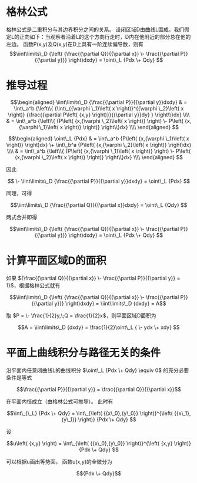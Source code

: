# 格林公式

格林公式是二重积分与其边界积分之间的关系。
设闭区域D由曲线L围成，我们假定L的正向如下：当观察者沿着L的这个方向行走时，D内在他附近的部分总在他的左边。
函数P(x,y)及Q(x,y)在D上具有一阶连续偏导数，则有
	$$\iint\limits\_D {\left( {\frac{{\partial Q}}{{\partial x}} \- \frac{{\partial P}}{{\partial y}}} \right)dxdy} = \oint\_L {Pdx \+ Qdy} $$



# 推导过程

$$\begin{aligned}
  \iint\limits\_D {\frac{{\partial P}}{{\partial y}}dxdy} &  = \int\_a^b {\left\\{ {\int\_{{\varphi \_1}\left( x \right)}^{{\varphi \_2}\left( x \right)} {\frac{{\partial P\left( {x,y} \right)}}{{\partial y}}dy} } \right\\}dx}  \\\\ 
   &  = \int\_a^b {\left\\{ {P\left( {x,{\varphi \_2}\left( x \right)} \right) \- P\left( {x,{\varphi \_1}\left( x \right)} \right)} \right\\}dx}  \\\\ 
\end{aligned} $$

$$\begin{aligned}
  \oint\_L {Pdx}  &  = \int\_a^b {P\left( {x,{\varphi \_1}\left( x \right)} \right)dx}  \+ \int\_b^a {P\left( {x,{\varphi \_2}\left( x \right)} \right)dx}  \\\\ 
   &  = \int\_a^b {\left\\{ {P\left( {x,{\varphi \_1}\left( x \right)} \right) \- P\left( {x,{\varphi \_2}\left( x \right)} \right)} \right\\}dx}  \\\\ 
\end{aligned} $$

因此

$$ \- \iint\limits\_D {\frac{{\partial P}}{{\partial y}}dxdy} = \oint\_L {Pdx} $$

同理，可得

$$\iint\limits\_D {\frac{{\partial Q}}{{\partial x}}dxdy} = \oint\_L {Qdy} $$

两式合并即得

$$\iint\limits\_D {\left( {\frac{{\partial Q}}{{\partial x}} \- \frac{{\partial P}}{{\partial y}}} \right)dxdy} = \oint\_L {Pdx \+ Qdy} $$




# 计算平面区域D的面积

如果 ${\frac{{\partial Q}}{{\partial x}} \- \frac{{\partial P}}{{\partial y}} = 1}$，根据格林公式就有

$$\iint\limits\_D {\left( {\frac{{\partial Q}}{{\partial x}} \- \frac{{\partial P}}{{\partial y}}} \right)dxdy} = \iint\limits\_D {dxdy} = A$$

取 $P =  \- \frac{1}{2}y,\;Q = \frac{1}{2}x$，则平面区域D面积为

$$A = \iint\limits\_D {dxdy} = \frac{1}{2}\oint\_L { \- ydx \+ xdy} $$




# 平面上曲线积分与路径无关的条件

沿平面内任意闭曲线L的曲线积分 $\oint\_L {Pdx \+ Qdy}  \equiv 0$ 的充分必要条件是等式

$$\frac{{\partial P}}{{\partial y}} = \frac{{\partial Q}}{{\partial x}}$$

在平面内恒成立（由格林公式可推导）。
此时有

$$\int\_{\_L} {Pdx \+ Qdy}  = \int\_{\left( {{x\_0},{y\_0}} \right)}^{\left( {{x\_1},{y\_1}} \right)} {Pdx \+ Qdy} $$

设

$$u\left( {x,y} \right) = \int\_{\left( {{x\_0},{y\_0}} \right)}^{\left( {x,y} \right)} {Pdx \+ Qdy} $$

可以根据u画出等势面。
函数u(x,y)的全微分为

$${Pdx \+ Qdy}$$

























